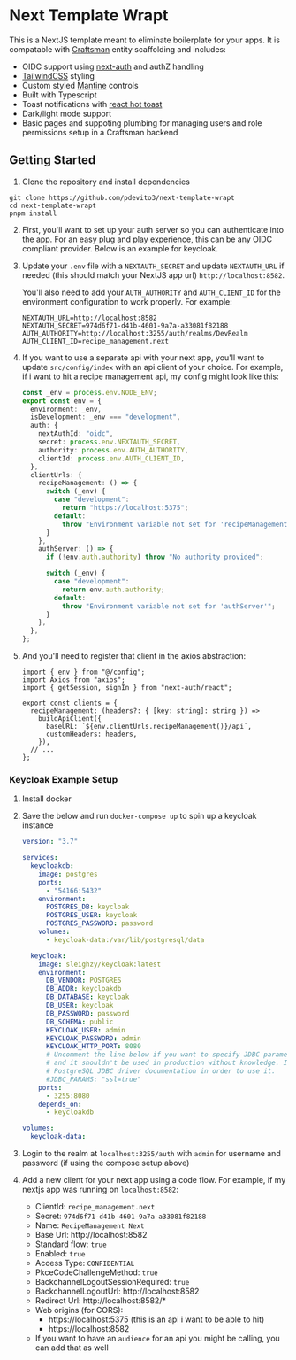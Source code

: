 # Next Template Wrapt

This is a NextJS template meant to eliminate boilerplate for your apps. It is compatable with [Craftsman](https://github.com/pdevito3/craftsman) entity scaffolding and includes:

- OIDC support using [next-auth](https://next-auth.js.org/) and authZ handling
- [TailwindCSS](https://tailwindcss.com/) styling
- Custom styled [Mantine](https://mantine.dev/) controls
- Built with Typescript
- Toast notifications with [react hot toast](https://react-hot-toast.com/)
- Dark/light mode support
- Basic pages and suppoting plumbing for managing users and role permissions setup in a Craftsman backend

## Getting Started

1. Clone the repository and install dependencies

```shell
git clone https://github.com/pdevito3/next-template-wrapt
cd next-template-wrapt
pnpm install
```

2. First, you'll want to set up your auth server so you can authenticate into the app. For an easy plug and play experience, this can be any OIDC compliant provider. Below is an example for keycloak.

3. Update your `.env` file with a `NEXTAUTH_SECRET` and update `NEXTAUTH_URL` if needed (this should match your NextJS app url) `http://localhost:8582`.

   You'll also need to add your `AUTH_AUTHORITY` and `AUTH_CLIENT_ID` for the environment configuration to work properly. For example:

   ```env
   NEXTAUTH_URL=http://localhost:8582
   NEXTAUTH_SECRET=974d6f71-d41b-4601-9a7a-a33081f82188
   AUTH_AUTHORITY=http://localhost:3255/auth/realms/DevRealm
   AUTH_CLIENT_ID=recipe_management.next
   ```

4. If you want to use a separate api with your next app, you'll want to update `src/config/index` with an api client of your choice. For example, if i want to hit a recipe management api, my config might look like this:

   ```ts
   const _env = process.env.NODE_ENV;
   export const env = {
     environment: _env,
     isDevelopment: _env === "development",
     auth: {
       nextAuthId: "oidc",
       secret: process.env.NEXTAUTH_SECRET,
       authority: process.env.AUTH_AUTHORITY,
       clientId: process.env.AUTH_CLIENT_ID,
     },
     clientUrls: {
       recipeManagement: () => {
         switch (_env) {
           case "development":
             return "https://localhost:5375";
           default:
             throw "Environment variable not set for 'recipeManagement'";
         }
       },
       authServer: () => {
         if (!env.auth.authority) throw "No authority provided";

         switch (_env) {
           case "development":
             return env.auth.authority;
           default:
             throw "Environment variable not set for 'authServer'";
         }
       },
     },
   };
   ```

5. And you'll need to register that client in the axios abstraction:

   ```tsx
   import { env } from "@/config";
   import Axios from "axios";
   import { getSession, signIn } from "next-auth/react";

   export const clients = {
     recipeManagement: (headers?: { [key: string]: string }) =>
       buildApiClient({
         baseURL: `${env.clientUrls.recipeManagement()}/api`,
         customHeaders: headers,
       }),
     // ...
   };
   ```

### Keycloak Example Setup

1. Install docker

2. Save the below and run `docker-compose up` to spin up a keycloak instance

   ```yaml
   version: "3.7"

   services:
     keycloakdb:
       image: postgres
       ports:
         - "54166:5432"
       environment:
         POSTGRES_DB: keycloak
         POSTGRES_USER: keycloak
         POSTGRES_PASSWORD: password
       volumes:
         - keycloak-data:/var/lib/postgresql/data

     keycloak:
       image: sleighzy/keycloak:latest
       environment:
         DB_VENDOR: POSTGRES
         DB_ADDR: keycloakdb
         DB_DATABASE: keycloak
         DB_USER: keycloak
         DB_PASSWORD: password
         DB_SCHEMA: public
         KEYCLOAK_USER: admin
         KEYCLOAK_PASSWORD: admin
         KEYCLOAK_HTTP_PORT: 8080
         # Uncomment the line below if you want to specify JDBC parameters. The parameter below is just an example,
         # and it shouldn't be used in production without knowledge. It is highly recommended that you read the
         # PostgreSQL JDBC driver documentation in order to use it.
         #JDBC_PARAMS: "ssl=true"
       ports:
         - 3255:8080
       depends_on:
         - keycloakdb

   volumes:
     keycloak-data:
   ```

3. Login to the realm at `localhost:3255/auth` with `admin` for username and password (if using the compose setup above)

4. Add a new client for your next app using a code flow. For example, if my nextjs app was running on `localhost:8582`:

   - ClientId: `recipe_management.next`
   - Secret: `974d6f71-d41b-4601-9a7a-a33081f82188`
   - Name: `RecipeManagement Next`
   - Base Url: http://localhost:8582
   - Standard flow: `true`
   - Enabled: `true`
   - Access Type: `CONFIDENTIAL`
   - PkceCodeChallengeMethod: `true`
   - BackchannelLogoutSessionRequired: `true`
   - BackchannelLogoutUrl: http://localhost:8582
   - Redirect Url: http://localhost:8582/\*
   - Web origins (for CORS):
     - https://localhost:5375 (this is an api i want to be able to hit)
     - https://localhost:8582
   - If you want to have an `audience` for an api you might be calling, you can add that as well
